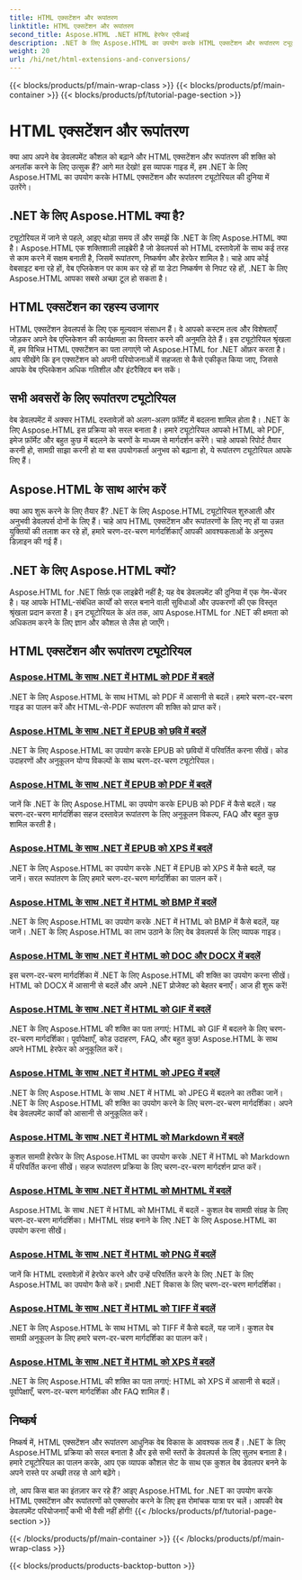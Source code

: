 ```yaml
---
title: HTML एक्सटेंशन और रूपांतरण
linktitle: HTML एक्सटेंशन और रूपांतरण
second_title: Aspose.HTML .NET HTML हेरफेर एपीआई
description: .NET के लिए Aspose.HTML का उपयोग करके HTML एक्सटेंशन और रूपांतरण ट्यूटोरियल खोजें। इन व्यापक ट्यूटोरियल के साथ वेब विकास को अनुकूलित करने का तरीका जानें।
weight: 20
url: /hi/net/html-extensions-and-conversions/
---
```


{{< blocks/products/pf/main-wrap-class >}}
{{< blocks/products/pf/main-container >}}
{{< blocks/products/pf/tutorial-page-section >}}

# HTML एक्सटेंशन और रूपांतरण


क्या आप अपने वेब डेवलपमेंट कौशल को बढ़ाने और HTML एक्सटेंशन और रूपांतरण की शक्ति को अनलॉक करने के लिए उत्सुक हैं? आगे मत देखो! इस व्यापक गाइड में, हम .NET के लिए Aspose.HTML का उपयोग करके HTML एक्सटेंशन और रूपांतरण ट्यूटोरियल की दुनिया में उतरेंगे।

## .NET के लिए Aspose.HTML क्या है?

ट्यूटोरियल में जाने से पहले, आइए थोड़ा समय लें और समझें कि .NET के लिए Aspose.HTML क्या है। Aspose.HTML एक शक्तिशाली लाइब्रेरी है जो डेवलपर्स को HTML दस्तावेज़ों के साथ कई तरह से काम करने में सक्षम बनाती है, जिसमें रूपांतरण, निष्कर्षण और हेरफेर शामिल है। चाहे आप कोई वेबसाइट बना रहे हों, वेब एप्लिकेशन पर काम कर रहे हों या डेटा निष्कर्षण से निपट रहे हों, .NET के लिए Aspose.HTML आपका सबसे अच्छा टूल हो सकता है।

## HTML एक्सटेंशन का रहस्य उजागर

HTML एक्सटेंशन डेवलपर्स के लिए एक मूल्यवान संसाधन हैं। वे आपको कस्टम तत्व और विशेषताएँ जोड़कर अपने वेब एप्लिकेशन की कार्यक्षमता का विस्तार करने की अनुमति देते हैं। इस ट्यूटोरियल श्रृंखला में, हम विभिन्न HTML एक्सटेंशन का पता लगाएंगे जो Aspose.HTML for .NET ऑफ़र करता है। आप सीखेंगे कि इन एक्सटेंशन को अपनी परियोजनाओं में सहजता से कैसे एकीकृत किया जाए, जिससे आपके वेब एप्लिकेशन अधिक गतिशील और इंटरैक्टिव बन सकें।

## सभी अवसरों के लिए रूपांतरण ट्यूटोरियल

वेब डेवलपमेंट में अक्सर HTML दस्तावेज़ों को अलग-अलग फ़ॉर्मेट में बदलना शामिल होता है। .NET के लिए Aspose.HTML इस प्रक्रिया को सरल बनाता है। हमारे ट्यूटोरियल आपको HTML को PDF, इमेज फ़ॉर्मेट और बहुत कुछ में बदलने के चरणों के माध्यम से मार्गदर्शन करेंगे। चाहे आपको रिपोर्ट तैयार करनी हो, सामग्री साझा करनी हो या बस उपयोगकर्ता अनुभव को बढ़ाना हो, ये रूपांतरण ट्यूटोरियल आपके लिए हैं।

## Aspose.HTML के साथ आरंभ करें

क्या आप शुरू करने के लिए तैयार हैं? .NET के लिए Aspose.HTML ट्यूटोरियल शुरुआती और अनुभवी डेवलपर्स दोनों के लिए हैं। चाहे आप HTML एक्सटेंशन और रूपांतरणों के लिए नए हों या उन्नत युक्तियों की तलाश कर रहे हों, हमारे चरण-दर-चरण मार्गदर्शिकाएँ आपकी आवश्यकताओं के अनुरूप डिज़ाइन की गई हैं।

## .NET के लिए Aspose.HTML क्यों?

Aspose.HTML for .NET सिर्फ़ एक लाइब्रेरी नहीं है; यह वेब डेवलपमेंट की दुनिया में एक गेम-चेंजर है। यह आपके HTML-संबंधित कार्यों को सरल बनाने वाली सुविधाओं और उपकरणों की एक विस्तृत श्रृंखला प्रदान करता है। इन ट्यूटोरियल के अंत तक, आप Aspose.HTML for .NET की क्षमता को अधिकतम करने के लिए ज्ञान और कौशल से लैस हो जाएँगे।

## HTML एक्सटेंशन और रूपांतरण ट्यूटोरियल
### [Aspose.HTML के साथ .NET में HTML को PDF में बदलें](./convert-html-to-pdf/)
.NET के लिए Aspose.HTML के साथ HTML को PDF में आसानी से बदलें। हमारे चरण-दर-चरण गाइड का पालन करें और HTML-से-PDF रूपांतरण की शक्ति को प्राप्त करें।
### [Aspose.HTML के साथ .NET में EPUB को छवि में बदलें](./convert-epub-to-image/)
.NET के लिए Aspose.HTML का उपयोग करके EPUB को छवियों में परिवर्तित करना सीखें। कोड उदाहरणों और अनुकूलन योग्य विकल्पों के साथ चरण-दर-चरण ट्यूटोरियल।
### [Aspose.HTML के साथ .NET में EPUB को PDF में बदलें](./convert-epub-to-pdf/)
जानें कि .NET के लिए Aspose.HTML का उपयोग करके EPUB को PDF में कैसे बदलें। यह चरण-दर-चरण मार्गदर्शिका सहज दस्तावेज़ रूपांतरण के लिए अनुकूलन विकल्प, FAQ और बहुत कुछ शामिल करती है।
### [Aspose.HTML के साथ .NET में EPUB को XPS में बदलें](./convert-epub-to-xps/)
.NET के लिए Aspose.HTML का उपयोग करके .NET में EPUB को XPS में कैसे बदलें, यह जानें। सरल रूपांतरण के लिए हमारे चरण-दर-चरण मार्गदर्शिका का पालन करें।
### [Aspose.HTML के साथ .NET में HTML को BMP में बदलें](./convert-html-to-bmp/)
.NET के लिए Aspose.HTML का उपयोग करके .NET में HTML को BMP में कैसे बदलें, यह जानें। .NET के लिए Aspose.HTML का लाभ उठाने के लिए वेब डेवलपर्स के लिए व्यापक गाइड।
### [Aspose.HTML के साथ .NET में HTML को DOC और DOCX में बदलें](./convert-html-to-doc-docx/)
इस चरण-दर-चरण मार्गदर्शिका में .NET के लिए Aspose.HTML की शक्ति का उपयोग करना सीखें। HTML को DOCX में आसानी से बदलें और अपने .NET प्रोजेक्ट को बेहतर बनाएँ। आज ही शुरू करें!
### [Aspose.HTML के साथ .NET में HTML को GIF में बदलें](./convert-html-to-gif/)
.NET के लिए Aspose.HTML की शक्ति का पता लगाएं: HTML को GIF में बदलने के लिए चरण-दर-चरण मार्गदर्शिका। पूर्वापेक्षाएँ, कोड उदाहरण, FAQ, और बहुत कुछ! Aspose.HTML के साथ अपने HTML हेरफेर को अनुकूलित करें।
### [Aspose.HTML के साथ .NET में HTML को JPEG में बदलें](./convert-html-to-jpeg/)
.NET के लिए Aspose.HTML के साथ .NET में HTML को JPEG में बदलने का तरीका जानें। .NET के लिए Aspose.HTML की शक्ति का उपयोग करने के लिए चरण-दर-चरण मार्गदर्शिका। अपने वेब डेवलपमेंट कार्यों को आसानी से अनुकूलित करें।
### [Aspose.HTML के साथ .NET में HTML को Markdown में बदलें](./convert-html-to-markdown/)
कुशल सामग्री हेरफेर के लिए Aspose.HTML का उपयोग करके .NET में HTML को Markdown में परिवर्तित करना सीखें। सहज रूपांतरण प्रक्रिया के लिए चरण-दर-चरण मार्गदर्शन प्राप्त करें।
### [Aspose.HTML के साथ .NET में HTML को MHTML में बदलें](./convert-html-to-mhtml/)
Aspose.HTML के साथ .NET में HTML को MHTML में बदलें - कुशल वेब सामग्री संग्रह के लिए चरण-दर-चरण मार्गदर्शिका। MHTML संग्रह बनाने के लिए .NET के लिए Aspose.HTML का उपयोग करना सीखें।
### [Aspose.HTML के साथ .NET में HTML को PNG में बदलें](./convert-html-to-png/)
जानें कि HTML दस्तावेज़ों में हेरफेर करने और उन्हें परिवर्तित करने के लिए .NET के लिए Aspose.HTML का उपयोग कैसे करें। प्रभावी .NET विकास के लिए चरण-दर-चरण मार्गदर्शिका।
### [Aspose.HTML के साथ .NET में HTML को TIFF में बदलें](./convert-html-to-tiff/)
.NET के लिए Aspose.HTML के साथ HTML को TIFF में कैसे बदलें, यह जानें। कुशल वेब सामग्री अनुकूलन के लिए हमारे चरण-दर-चरण मार्गदर्शिका का पालन करें।
### [Aspose.HTML के साथ .NET में HTML को XPS में बदलें](./convert-html-to-xps/)
.NET के लिए Aspose.HTML की शक्ति का पता लगाएं: HTML को XPS में आसानी से बदलें। पूर्वापेक्षाएँ, चरण-दर-चरण मार्गदर्शिका और FAQ शामिल हैं।

## निष्कर्ष

निष्कर्ष में, HTML एक्सटेंशन और रूपांतरण आधुनिक वेब विकास के आवश्यक तत्व हैं। .NET के लिए Aspose.HTML प्रक्रिया को सरल बनाता है और इसे सभी स्तरों के डेवलपर्स के लिए सुलभ बनाता है। हमारे ट्यूटोरियल का पालन करके, आप एक व्यापक कौशल सेट के साथ एक कुशल वेब डेवलपर बनने के अपने रास्ते पर अच्छी तरह से आगे बढ़ेंगे।

तो, आप किस बात का इंतज़ार कर रहे हैं? आइए Aspose.HTML for .NET का उपयोग करके HTML एक्सटेंशन और रूपांतरणों को एक्सप्लोर करने के लिए इस रोमांचक यात्रा पर चलें। आपकी वेब डेवलपमेंट परियोजनाएँ कभी भी वैसी नहीं होंगी!
{{< /blocks/products/pf/tutorial-page-section >}}

{{< /blocks/products/pf/main-container >}}
{{< /blocks/products/pf/main-wrap-class >}}

{{< blocks/products/products-backtop-button >}}

